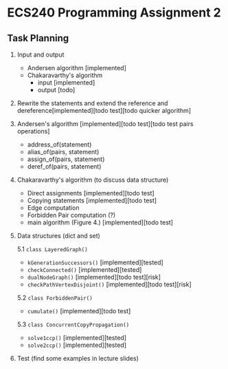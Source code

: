 # ECS240 Programming Assignment 2

## Task Planning
1. Input and output 
    - Andersen algorithm [implemented]
    - Chakaravarthy's algorithm
        - input [implemented]
        - output [todo]
2. Rewrite the statements and extend the reference and dereference[implemented][todo test][todo quicker algorithm]
3. Andersen's algorithm [implemented][todo test][todo test pairs operations]
    - address_of(statement)
    - alias_of(pairs, statement)
    - assign_of(pairs, statement)
    - deref_of(pairs, statement)
4. Chakaravarthy's algorithm (to discuss data structure)
    - Direct assignments [implemented][todo test]
    - Copying statements [implemented][todo test]
    - Edge computation
    - Forbidden Pair computation (?)
    - main algorithm (Figure 4.) [implemented][todo test]

5. Data structures (dict and set)

    5.1 `class LayeredGraph()` 
    - `kGenerationSuccessors()` [implemented][tested]
    - `checkConnected()` [implemented][tested]
    - `dualNodeGraph()` [implemented][todo test][risk]
    - `checkPathVertexDisjoint()` [implemented][todo test][risk]

    5.2 `class ForbiddenPair()`
    - `cumulate()` [implemented][todo test]
    
    5.3 `class ConcurrentCopyPropagation()`

    - `solve1ccp()` [implemented][tested]
    - `solve2ccp()` [implemented][tested]

6. Test (find some examples in lecture slides)
